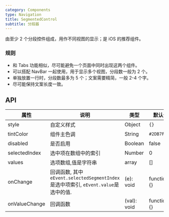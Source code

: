 ```yaml
---
category: Components
type: Navigation
title: SegmentedControl
subtitle: 分段器
---
```



由至少 2 个分段控件组成，用作不同视图的显示；是 iOS 的推荐组件。

### 规则
- 和 Tabs 功能相似，尽可能避免一个页面中同时出现这两个组件。
- 可以搭配 NavBar 一起使用，用于显示多个视图，分段数一般为 2 个。
- 单独放置一行时，分段数最多为 5 个；文案需要精简，一般 2-4 个字。
- 尽可能保持文案长度一致。

## API

属性 | 说明 | 类型 | 默认值
----|-----|------|------
| style | 自定义样式        | Object | `{}`   |
| tintColor  | 组件主色调        | String |  `#2DB7F5`  |
| disabled  | 是否启用        | Boolean |  false  |
| selectedIndex  | 选中项在数组中的索引        | Number |  0  |
| values  | 选项数组,值是字符串        | array |  []  |
| onChange    | 回调函数, 其中`eEvent.selectedSegmentIndex`是选中项索引, `eEvent.value`是选中的值. | (e): void |  function(){}  |
| onValueChange    |    回调函数   | (val): void |  function(){}  |
